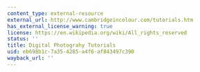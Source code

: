 ```yaml
---
content_type: external-resource
external_url: http://www.cambridgeincolour.com/tutorials.htm
has_external_license_warning: true
license: https://en.wikipedia.org/wiki/All_rights_reserved
status: ''
title: Digital Photograhy Tutorials
uid: eb698b1c-7a35-4285-a4f6-af843497c390
wayback_url: ''
---
```

